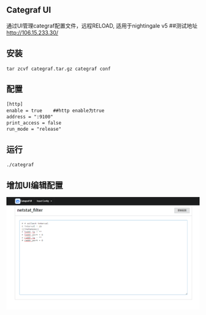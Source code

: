 ## Categraf UI
通过UI管理categraf配置文件，远程RELOAD,
适用于nightingale v5
##测试地址
http://106.15.233.30/
## 安装

```shell
tar zcvf categraf.tar.gz categraf conf
```

## 配置
```
[http]
enable = true    ##http enable为true
address = ":9100"
print_access = false
run_mode = "release"
```


## 运行
```shell
./categraf

```

## 增加UI编辑配置
![image](images/ui.jpg)

